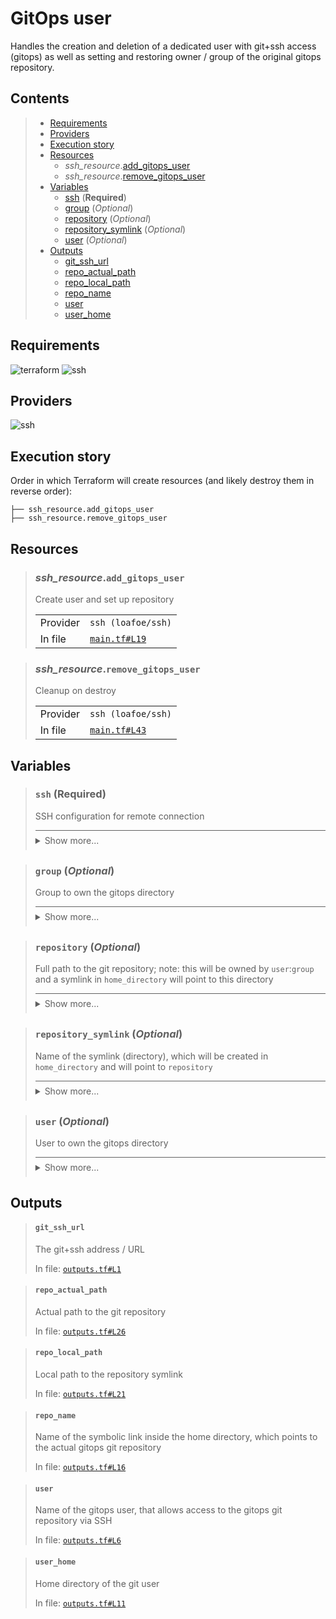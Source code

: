 # GitOps user

Handles the creation and deletion of a dedicated user with git+ssh access (gitops)
as well as setting and restoring owner / group of the original gitops repository.

## Contents

<blockquote><!-- contents:start -->

- [Requirements](#requirements)
- [Providers](#providers)
- [Execution story](#execution-story)
- [Resources](#resources)
  - _ssh_resource_.[add_gitops_user](#ssh_resourceadd_gitops_user)
  - _ssh_resource_.[remove_gitops_user](#ssh_resourceremove_gitops_user)
- [Variables](#variables)
  - [ssh](#ssh-required) (**Required**)
  - [group](#group-optional) (*Optional*)
  - [repository](#repository-optional) (*Optional*)
  - [repository_symlink](#repository_symlink-optional) (*Optional*)
  - [user](#user-optional) (*Optional*)
- [Outputs](#outputs)
  - [git_ssh_url](#git_ssh_url)
  - [repo_actual_path](#repo_actual_path)
  - [repo_local_path](#repo_local_path)
  - [repo_name](#repo_name)
  - [user](#user)
  - [user_home](#user_home)
</blockquote><!-- contents:end -->

## Requirements
  
![terraform](https://img.shields.io/badge/terraform->=1.8.0-d3287d?logo=terraform)
![ssh](https://img.shields.io/badge/ssh-~>2.7-4fa4f9?logo=ssh)

## Providers
  
![ssh](https://img.shields.io/badge/ssh-~>2.7-4fa4f9)

## Execution story

Order in which Terraform will create resources (and likely destroy them in reverse order):
```
├── ssh_resource.add_gitops_user
├── ssh_resource.remove_gitops_user
```

## Resources
  
<blockquote><!-- resource:"ssh_resource.add_gitops_user":start -->

### _ssh_resource_.`add_gitops_user`

Create user and set up repository
  <table>
    <tr>
      <td>Provider</td>
      <td><code>ssh (loafoe/ssh)</code></td>
    </tr>
    <tr>
      <td>In file</td>
      <td><a href="./main.tf#L19"><code>main.tf#L19</code></a></td>
    </tr>
  </table>
</blockquote><!-- resource:"ssh_resource.add_gitops_user":end -->
<blockquote><!-- resource:"ssh_resource.remove_gitops_user":start -->

### _ssh_resource_.`remove_gitops_user`

Cleanup on destroy
  <table>
    <tr>
      <td>Provider</td>
      <td><code>ssh (loafoe/ssh)</code></td>
    </tr>
    <tr>
      <td>In file</td>
      <td><a href="./main.tf#L43"><code>main.tf#L43</code></a></td>
    </tr>
  </table>
</blockquote><!-- resource:"ssh_resource.remove_gitops_user":end -->

## Variables
  
<blockquote><!-- variable:"ssh":start -->

### `ssh` (**Required**)

SSH configuration for remote connection

<details style="border-top-color: inherit; border-top-width: 0.1em; border-top-style: solid; padding-top: 0.5em; padding-bottom: 0.5em;">
  <summary>Show more...</summary>

  **Type**:
  ```hcl
  object({
    host    = string
    user    = string
    id_file = optional(string, "~/.ssh/id_rsa")
  })
  ```
  In file: <a href="./variables.tf#L1"><code>variables.tf#L1</code></a>

</details>
</blockquote><!-- variable:"ssh":end -->
<blockquote><!-- variable:"group":start -->

### `group` (*Optional*)

Group to own the gitops directory

<details style="border-top-color: inherit; border-top-width: 0.1em; border-top-style: solid; padding-top: 0.5em; padding-bottom: 0.5em;">
  <summary>Show more...</summary>

  **Type**:
  ```hcl
  string
  ```
  **Default**:
  ```json
  "gitops"
  ```
  In file: <a href="./variables.tf#L21"><code>variables.tf#L21</code></a>

</details>
</blockquote><!-- variable:"group":end -->
<blockquote><!-- variable:"repository":start -->

### `repository` (*Optional*)

Full path to the git repository; note: this will be owned by `user`:`group` and a symlink in `home_directory` will point to this directory

<details style="border-top-color: inherit; border-top-width: 0.1em; border-top-style: solid; padding-top: 0.5em; padding-bottom: 0.5em;">
  <summary>Show more...</summary>

  **Type**:
  ```hcl
  string
  ```
  **Default**:
  ```json
  "/mnt/storage/gitops"
  ```
  In file: <a href="./variables.tf#L28"><code>variables.tf#L28</code></a>

</details>
</blockquote><!-- variable:"repository":end -->
<blockquote><!-- variable:"repository_symlink":start -->

### `repository_symlink` (*Optional*)

Name of the symlink (directory), which will be created in `home_directory` and will point to `repository`

<details style="border-top-color: inherit; border-top-width: 0.1em; border-top-style: solid; padding-top: 0.5em; padding-bottom: 0.5em;">
  <summary>Show more...</summary>

  **Type**:
  ```hcl
  string
  ```
  **Default**:
  ```json
  "gitops"
  ```
  In file: <a href="./variables.tf#L35"><code>variables.tf#L35</code></a>

</details>
</blockquote><!-- variable:"repository_symlink":end -->
<blockquote><!-- variable:"user":start -->

### `user` (*Optional*)

User to own the gitops directory

<details style="border-top-color: inherit; border-top-width: 0.1em; border-top-style: solid; padding-top: 0.5em; padding-bottom: 0.5em;">
  <summary>Show more...</summary>

  **Type**:
  ```hcl
  string
  ```
  **Default**:
  ```json
  "gitops"
  ```
  In file: <a href="./variables.tf#L14"><code>variables.tf#L14</code></a>

</details>
</blockquote><!-- variable:"user":end -->

## Outputs
  
<blockquote><!-- output:"git_ssh_url":start -->

#### `git_ssh_url`

The git+ssh address / URL

In file: <a href="./outputs.tf#L1"><code>outputs.tf#L1</code></a>
</blockquote><!-- output:"git_ssh_url":end -->
<blockquote><!-- output:"repo_actual_path":start -->

#### `repo_actual_path`

Actual path to the git repository

In file: <a href="./outputs.tf#L26"><code>outputs.tf#L26</code></a>
</blockquote><!-- output:"repo_actual_path":end -->
<blockquote><!-- output:"repo_local_path":start -->

#### `repo_local_path`

Local path to the repository symlink

In file: <a href="./outputs.tf#L21"><code>outputs.tf#L21</code></a>
</blockquote><!-- output:"repo_local_path":end -->
<blockquote><!-- output:"repo_name":start -->

#### `repo_name`

Name of the symbolic link inside the home directory, which points to the actual gitops git repository

In file: <a href="./outputs.tf#L16"><code>outputs.tf#L16</code></a>
</blockquote><!-- output:"repo_name":end -->
<blockquote><!-- output:"user":start -->

#### `user`

Name of the gitops user, that allows access to the gitops git repository via SSH

In file: <a href="./outputs.tf#L6"><code>outputs.tf#L6</code></a>
</blockquote><!-- output:"user":end -->
<blockquote><!-- output:"user_home":start -->

#### `user_home`

Home directory of the git user

In file: <a href="./outputs.tf#L11"><code>outputs.tf#L11</code></a>
</blockquote><!-- output:"user_home":end -->
